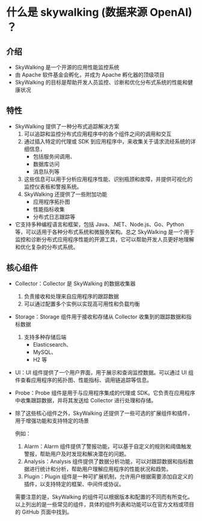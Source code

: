 # 什么是 skywalking (数据来源 OpenAI) ？

## 介绍

- SkyWalking 是一个开源的应用性能监控系统
- 由 Apache 软件基金会孵化，并成为 Apache 孵化器的顶级项目
- SkyWalking 的目标是帮助开发人员监控、诊断和优化分布式系统的性能和健康状况

## 特性

- SkyWalking 提供了一种分布式追踪解决方案
  1. 可以追踪和监控分布式应用程序中的各个组件之间的调用和交互
  2. 通过插入特定的代理或 SDK 到应用程序中，来收集关于请求流经系统的详细信息，
     - 包括服务间调用、
     - 数据库访问
     - 消息队列等
  3. 这些信息可以用于分析应用程序性能、识别瓶颈和故障，并提供可视化的监控仪表板和警报系统。
  4. SkyWalking 还提供了一些附加功能
     - 应用程序拓扑图
     - 性能指标收集
     - 分布式日志跟踪等
- 它支持多种编程语言和框架，包括 Java、.NET、Node.js、Go、Python 等，可以适用于各种分布式系统和微服务架构。总之 SkyWalking 是一个用于监控和诊断分布式应用程序性能的开源工具，它可以帮助开发人员更好地理解和优化复杂的分布式系统。

## 核心组件

- Collector：Collector 是 SkyWalking 的数据收集器
  1. 负责接收和处理来自应用程序的跟踪数据
  2. 可以通过配置多个实例以实现高可用性和负载均衡

- Storage：Storage 组件用于接收和存储从 Collector 收集到的跟踪数据和指标数据
  1. 支持多种存储后端
     - Elasticsearch、
     - MySQL、
     - H2 等

- UI：UI 组件提供了一个用户界面，用于展示和查询监控数据。可以通过 UI 组件查看应用程序的拓扑图、性能指标、调用链追踪等信息。

- Probe：Probe 组件是用于与应用程序集成的代理或 SDK。它负责在应用程序中收集跟踪数据，并将其发送给 Collector 进行处理和存储。

- 除了这些核心组件之外，SkyWalking 还提供了一些可选的扩展组件和插件，用于增强功能和支持特定的场景

  例如：

  1. Alarm：Alarm 组件提供了警报功能，可以基于自定义的规则和阈值触发警报，帮助用户及时发现和解决潜在的问题。
  2. Analysis：Analysis 组件提供了数据分析功能，可以对跟踪数据和指标数据进行统计和分析，帮助用户理解应用程序的性能状况和趋势。
  3. Plugin：Plugin 组件是一种可扩展机制，允许用户根据需要添加自定义的插件，以支持特定的框架、中间件或协议。

  需要注意的是，SkyWalking 的组件可以根据版本和配置的不同而有所变化。以上列出的是一些常见的组件，具体的组件列表和功能可以在官方文档或项目的 GitHub 页面中找到。